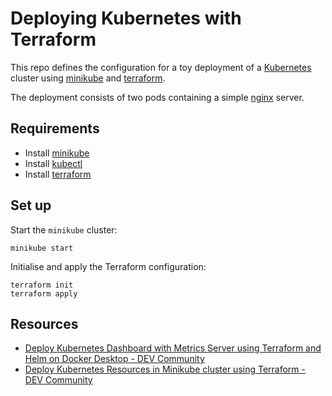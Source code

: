 # Deploying Kubernetes with Terraform

This repo defines the configuration for a toy deployment of a [Kubernetes](https://kubernetes.io/) cluster using
[minikube](https://minikube.sigs.k8s.io/docs/) and [terraform](https://developer.hashicorp.com/terraform/).

The deployment consists of two pods containing a simple [nginx](https://nginx.org/en/) server.

## Requirements

- Install [minikube](https://minikube.sigs.k8s.io/docs/)
- Install [kubectl](https://kubernetes.io/docs/tasks/tools/install-kubectl-macos/)
- Install [terraform](https://developer.hashicorp.com/terraform/install)

## Set up

Start the `minikube` cluster:

```shell
minikube start
```

Initialise and apply the Terraform configuration:

```shell
terraform init
terraform apply
```

## Resources

- [Deploy Kubernetes Dashboard with Metrics Server using Terraform and Helm on Docker Desktop - DEV Community](https://dev.to/garis_space/terraform-and-helm-to-deploy-the-kubernetes-dashboard-1dpl)
- [Deploy Kubernetes Resources in Minikube cluster using Terraform - DEV Community](https://dev.to/chefgs/deploy-kubernetes-resources-in-minikube-cluster-using-terraform-1p8o)


